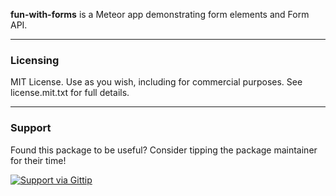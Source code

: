 **fun-with-forms** is a Meteor app demonstrating form elements and Form API.

------------------------
### Licensing

MIT License. Use as you wish, including for commercial purposes.
See license.mit.txt for full details.


------------------------
### Support
Found this package to be useful?  Consider tipping the package maintainer for their time!  

[![Support via Gittip](https://raw.github.com/gittip/www.gittip.com/master/www/assets/gittip.png)](https://www.gittip.com/awatson1978/)  
